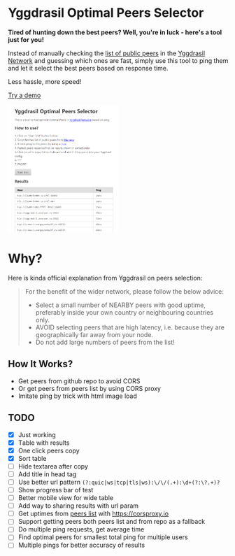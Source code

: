# Yggdrasil Optimal Peers Selector

**Tired of hunting down the best peers? Well, you're in luck - here's a tool just for you!**

Instead of manually checking the [list of public peers](https://publicpeers.neilalexander.dev) in the [Yggdrasil Network](https://yggdrasil-network.github.io) and guessing which ones are fast, simply use this tool to ping them and let it select the best peers based on response time.

Less hassle, more speed!

[Try a demo](https://cuamckuu.github.io/ygg-peers-selector.html)

<img src='./demo.png' width='50%'>

# Why?

Here is kinda official explanation from Yggdrasil on peers selection:

> For the benefit of the wider network, please follow the below advice:
> - Select a small number of NEARBY peers with good uptime, preferably inside your own country or neighbouring countries only.
> - AVOID selecting peers that are high latency, i.e. because they are geographically far away from your node.
> - Do not add large numbers of peers from the list!

## How It Works?

- Get peers from github repo to avoid CORS
- Or get peers from peers list by using CORS proxy
- Imitate ping by trick with html image load

## TODO

- [X] Just working
- [X] Тable with results
- [X] One click peers copy
- [X] Sort table
- [ ] Hide textarea after copy
- [ ] Add title in head tag
- [ ] Use better url pattern `(?:quic|ws|tcp|tls|ws):\/\/(.+):\d+(?:\?.+)?`
- [ ] Show progress bar of test
- [ ] Better mobile view for wide table
- [ ] Add way to sharing results with url param
- [ ] Get uptimes from [peers list](https://publicpeers.neilalexander.dev) with https://corsproxy.io
- [ ] Support getting peers both peers list and from repo as a fallback
- [ ] Do multiple ping requests, get average time
- [ ] Find optimal peers for smallest total ping for multiple users
- [ ] Multiple pings for better accuracy of results
